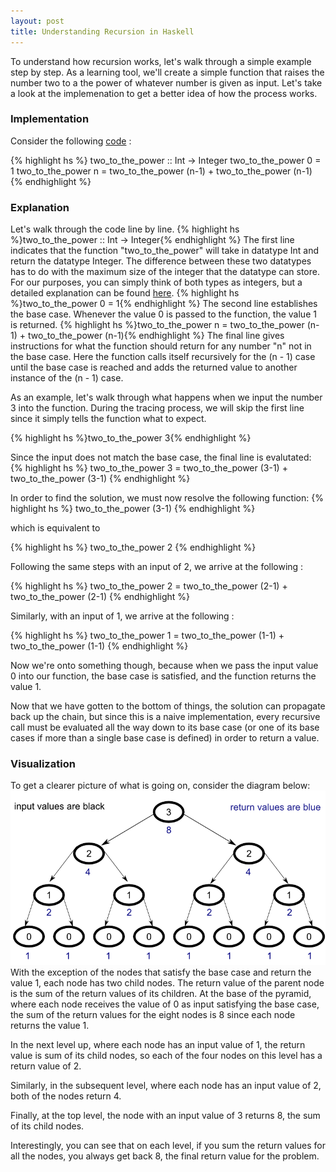 ```yaml
---
layout: post
title: Understanding Recursion in Haskell
---
```


To understand how recursion works, let's walk through a simple example step by step. As a learning tool, we'll create a simple function that raises the number two to a the power of whatever number is given as input. Let's take a look at the implemenation to get a better idea of how the process works.

### Implementation

Consider the following [code](https://github.com/jonathanmann/memoization_in_haskell/blob/master/two_to_the_power.hs) :

{% highlight hs %}
two_to_the_power :: Int -> Integer
two_to_the_power 0 = 1
two_to_the_power n = two_to_the_power (n-1) + two_to_the_power (n-1)
{% endhighlight %}

### Explanation

Let's walk through the code line by line.
{% highlight hs %}two_to_the_power :: Int -> Integer{% endhighlight %}
The first line indicates that the function "two_to_the_power" will take in datatype Int and return the datatype Integer. The difference between these two datatypes has to do with the maximum size of the integer that the datatype can store. For our purposes, you can simply think of both types as integers, but a detailed explanation can be found [here](http://stackoverflow.com/questions/17766424/dubious-int-vs-integer-handling-in-haskell).
{% highlight hs %}two_to_the_power 0 = 1{% endhighlight %}
The second line establishes the base case. Whenever the value 0 is passed to the function, the value 1 is returned.
{% highlight hs %}two_to_the_power n = two_to_the_power (n-1) + two_to_the_power (n-1){% endhighlight %}
The final line gives instructions for what the function should return for any number "n" not in the base case. Here the function calls itself recursively for the (n - 1) case until the base case is reached and adds the returned value to another instance of the (n - 1) case.

As an example, let's walk through what happens when we input the number 3 into the function. During the tracing process, we will skip the first line since it simply tells the function what to expect.

{% highlight hs %}two_to_the_power 3{% endhighlight %}

Since the input does not match the base case, the final line is evalutated:
{% highlight hs %}
two_to_the_power 3 = two_to_the_power (3-1) + two_to_the_power (3-1)
{% endhighlight %}

In order to find the solution, we must now resolve the following function:
{% highlight hs %}
two_to_the_power (3-1)
{% endhighlight %}

which is equivalent to

{% highlight hs %}
two_to_the_power 2
{% endhighlight %}

Following the same steps with an input of 2, we arrive at the following : 

{% highlight hs %}
two_to_the_power 2 = two_to_the_power (2-1) + two_to_the_power (2-1)
{% endhighlight %}

Similarly, with an input of 1, we arrive at the following : 

{% highlight hs %}
two_to_the_power 1 = two_to_the_power (1-1) + two_to_the_power (1-1)
{% endhighlight %}

Now we're onto something though, because when we pass the input value 0 into our function, the base case is satisfied, and the function returns the value 1. 

Now that we have gotten to the bottom of things, the solution can propagate back up the chain, but since this is a naive implementation, every recursive call must be evaluated all the way down to its base case (or one of its base cases if more than a single base case is defined) in order to return a value.

### Visualization

To get a clearer picture of what is going on, consider the diagram below:
![recursion_tree](../public/img/recursion_tree.png)
With the exception of the nodes that satisfy the base case and return the value 1, each node has two child nodes. The return value of the parent node is the sum of the return values of its children. At the base of the pyramid, where each node receives the value of 0 as input satisfying the base case, the sum of the return values for the eight nodes is 8 since each node returns the value 1. 

In the next level up, where each node has an input value of 1, the return value is sum of its child nodes, so each of the four nodes on this level has a return value of 2.

Similarly, in the subsequent level, where each node has an input value of 2, both of the nodes return 4.

Finally, at the top level, the node with an input value of 3 returns 8, the sum of its child nodes. 

Interestingly, you can see that on each level, if you sum the return values for all the nodes, you always get back 8, the final return value for the problem.
